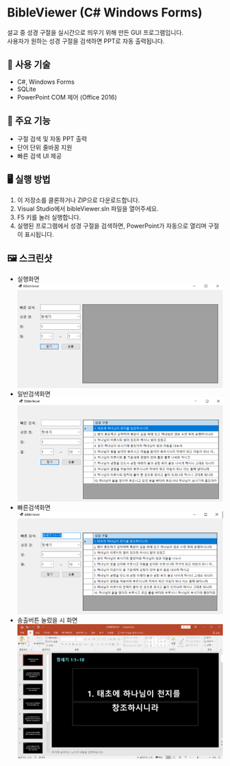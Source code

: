 # BibleViewer (C# Windows Forms)

설교 중 성경 구절을 실시간으로 띄우기 위해 만든 GUI 프로그램입니다.  
사용자가 원하는 성경 구절을 검색하면 PPT로 자동 출력됩니다.

## 🔧 사용 기술
- C#, Windows Forms
- SQLite
- PowerPoint COM 제어 (Office 2016)

## 📌 주요 기능
- 구절 검색 및 자동 PPT 출력
- 단어 단위 줄바꿈 지원
- 빠른 검색 UI 제공

## 🖥️ 실행 방법
1. 이 저장소를 클론하거나 ZIP으로 다운로드합니다.
2. Visual Studio에서 bibleViewer.sln 파일을 열어주세요.
3. F5 키를 눌러 실행합니다.
4. 실행된 프로그램에서 성경 구절을 검색하면, PowerPoint가 자동으로 열리며 구절이 표시됩니다.

## 🖼️ 스크린샷
- 실행화면
![화면 예시](screenshots/실행화면.PNG)
- 일반검색화면
![화면 예시](screenshots/일반검색화면.PNG)
- 빠른검색화면
![화면 예시](screenshots/빠른검색화면.PNG)
- 송출버튼 눌렀을 시 화면
![화면 예시](screenshots/송출버튼결과.PNG)
